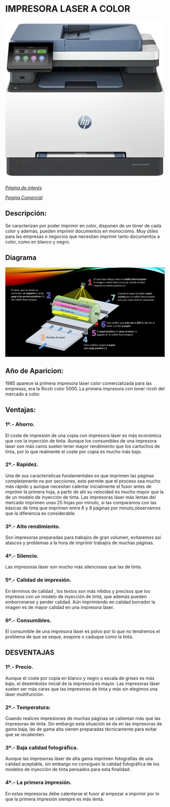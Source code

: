 # IMPRESORA LASER A COLOR

![alt text](<imp. Laser-1.webp>)

*[Página de interés](https://www.hp.com/es-es/shop/product.aspx?id=4ZB96A&opt=B19&sel=PRN&gad_source=1&gclid=CjwKCAiA6t-6BhA3EiwAltRFGONUrrSm_IR4IBchC8UdYX7hHt50XVbGiQ6LTlC7iOd89PlmWS4IVhoCN-wQAvD_BwE&gclsrc=aw.ds)*

*[Pagina Comercial](https://amzn.eu/d/7wvrIbp)*

## Descripción:
Se caracterizan por poder imprimir en color, disponen de un tóner de cada color y además, pueden imprimir documentos en monocromo. Muy útiles para las empresas o negocios que necesitan imprimir tanto documentos a color, como en blanco y negro.

## Diagrama
![alt text](<Dia. Laser Color-1.JPG>)

## Año de Aparicion:
1985 aparece la primera impresora láser color comercializada para las empresas, era la Ricoh color 5000. La primera impresora con toner ricoh del mercado a color.

## Ventajas:
 ### 1º.- Ahorro. 
 El coste de impresión de una copia con impresora láser es más económica que con la inyección de tinta. Aunque los consumibles de una impresora láser son más caros suelen tener mayor rendimiento que los cartuchos de tinta, por lo que realmente el coste por copia es mucho más bajo.

### 2º.- Rapidez. 
Una de sus características fundamentales es que imprimen las páginas completamente no por secciones, esto permite que el proceso sea mucho más rápido y aunque necesitan calentar inicialmente el fusor antes de imprimir la primera hoja, a partir de ahí su velocidad es mucho mayor que la de un modelo de inyección de tinta. Las impresoras láser más lentas del mercado imprimen unas 25 hojas por minuto, si las comparamos con las básicas de tinta que imprimen entre 6 y 8 páginas por minuto,observamos que la diferencia es considerable.

### 3º.- Alto rendimiento. 
Son impresoras preparadas para trabajos de gran volumen, evitaremos así atascos y problemas a la hora de imprimir trabajos de muchas páginas.

### 4º.- Silencio. 
Las impresoras láser son mucho más silenciosas que las de tinta.

### 5º.- Calidad de impresión. 
En términos de calidad , los textos son más nítidos y precisos que los impresos con un modelo de inyección de tinta, que además pueden emborronarse y perder calidad. Aún imprimiendo en calidad borrador la imagen es de mayor calidad en una impresora láser.

### 6º.- Consumibles. 
El consumible de una impresora láser es polvo por lo que no tendremos el problema de que se seque, evapore o caduque como la tinta.

## DESVENTAJAS

### 1º.- Precio. 
Aunque el coste por copia en blanco y negro o escala de grises es más bajo, el desembolso inicial de la impresora es mayor. Las impresoras láser suelen ser más caras que las impresoras de tinta y más sin elegimos una láser multifunción.

### 2º.- Temperatura: 
Cuando realices impresiones de muchas páginas se calientan más que las impresoras de tinta. Sin embargo esta situación se da en las impresoras de gama baja, las de gama alta vienen preparadas técnicamente para evitar que se recalienten.

### 3º.- Baja calidad fotográfica.
 Aunque las impresoras láser de alta gama imprimen fotografías de una calidad aceptable, sin embargo no consiguen la calidad fotográfica de los modelos de inyección de tinta pensados para esta finalidad.

### 4º.- La primera impresión. 
En estas impresoras debe calentarse el fusor al empezar a imprimir por lo que la primera impresión siempre es más lenta.